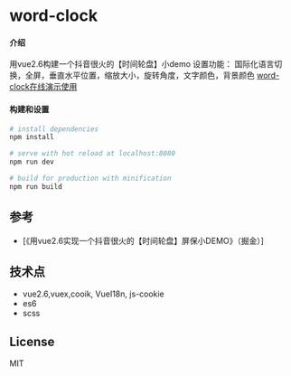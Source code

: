 # word-clock

#### 介绍
用vue2.6构建一个抖音很火的【时间轮盘】小demo
设置功能： 国际化语言切换，全屏，垂直水平位置，缩放大小，旋转角度，文字颜色，背景颜色
[word-clock在线演示使用](https://github.com/ma1833577561)

#### 构建和设置

``` bash
# install dependencies
npm install

# serve with hot reload at localhost:8080
npm run dev

# build for production with minification
npm run build

```

## 参考
- [《用vue2.6实现一个抖音很火的【时间轮盘】屏保小DEMO》（掘金）]

## 技术点
- vue2.6,vuex,cooik, VueI18n, js-cookie
- es6
- scss

## License

MIT